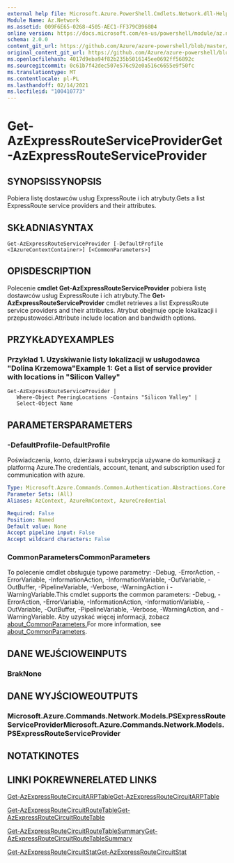```yaml
---
external help file: Microsoft.Azure.PowerShell.Cmdlets.Network.dll-Help.xml
Module Name: Az.Network
ms.assetid: 009F6E65-0268-4505-AEC1-FF379CB96804
online version: https://docs.microsoft.com/en-us/powershell/module/az.network/get-azexpressrouteserviceprovider
schema: 2.0.0
content_git_url: https://github.com/Azure/azure-powershell/blob/master/src/Network/Network/help/Get-AzExpressRouteServiceProvider.md
original_content_git_url: https://github.com/Azure/azure-powershell/blob/master/src/Network/Network/help/Get-AzExpressRouteServiceProvider.md
ms.openlocfilehash: 4017d9eba94f82b235b5016145ee0692ff56892c
ms.sourcegitcommit: 0c61b7f42dec507e576c92e0a516c6655e9f50fc
ms.translationtype: MT
ms.contentlocale: pl-PL
ms.lasthandoff: 02/14/2021
ms.locfileid: "100410773"
---
```

# <span data-ttu-id="be5bb-101">Get-AzExpressRouteServiceProvider</span><span class="sxs-lookup"><span data-stu-id="be5bb-101">Get-AzExpressRouteServiceProvider</span></span>

## <span data-ttu-id="be5bb-102">SYNOPSIS</span><span class="sxs-lookup"><span data-stu-id="be5bb-102">SYNOPSIS</span></span>
<span data-ttu-id="be5bb-103">Pobiera listę dostawców usług ExpressRoute i ich atrybuty.</span><span class="sxs-lookup"><span data-stu-id="be5bb-103">Gets a list ExpressRoute service providers and their attributes.</span></span>

## <span data-ttu-id="be5bb-104">SKŁADNIA</span><span class="sxs-lookup"><span data-stu-id="be5bb-104">SYNTAX</span></span>

```
Get-AzExpressRouteServiceProvider [-DefaultProfile <IAzureContextContainer>] [<CommonParameters>]
```

## <span data-ttu-id="be5bb-105">OPIS</span><span class="sxs-lookup"><span data-stu-id="be5bb-105">DESCRIPTION</span></span>
<span data-ttu-id="be5bb-106">Polecenie **cmdlet Get-AzExpressRouteServiceProvider** pobiera listę dostawców usług ExpressRoute i ich atrybuty.</span><span class="sxs-lookup"><span data-stu-id="be5bb-106">The **Get-AzExpressRouteServiceProvider** cmdlet retrieves a list ExpressRoute service providers and their attributes.</span></span> <span data-ttu-id="be5bb-107">Atrybut obejmuje opcje lokalizacji i przepustowości.</span><span class="sxs-lookup"><span data-stu-id="be5bb-107">Attribute include location and bandwidth options.</span></span>

## <span data-ttu-id="be5bb-108">PRZYKŁADY</span><span class="sxs-lookup"><span data-stu-id="be5bb-108">EXAMPLES</span></span>

### <span data-ttu-id="be5bb-109">Przykład 1. Uzyskiwanie listy lokalizacji w usługodawca "Dolina Krzemowa"</span><span class="sxs-lookup"><span data-stu-id="be5bb-109">Example 1: Get a list of service provider with locations in "Silicon Valley"</span></span>
```
Get-AzExpressRouteServiceProvider |
   Where-Object PeeringLocations -Contains "Silicon Valley" |
   Select-Object Name
```

## <span data-ttu-id="be5bb-110">PARAMETERS</span><span class="sxs-lookup"><span data-stu-id="be5bb-110">PARAMETERS</span></span>

### <span data-ttu-id="be5bb-111">-DefaultProfile</span><span class="sxs-lookup"><span data-stu-id="be5bb-111">-DefaultProfile</span></span>
<span data-ttu-id="be5bb-112">Poświadczenia, konto, dzierżawa i subskrypcja używane do komunikacji z platformą Azure.</span><span class="sxs-lookup"><span data-stu-id="be5bb-112">The credentials, account, tenant, and subscription used for communication with azure.</span></span>

```yaml
Type: Microsoft.Azure.Commands.Common.Authentication.Abstractions.Core.IAzureContextContainer
Parameter Sets: (All)
Aliases: AzContext, AzureRmContext, AzureCredential

Required: False
Position: Named
Default value: None
Accept pipeline input: False
Accept wildcard characters: False
```

### <span data-ttu-id="be5bb-113">CommonParameters</span><span class="sxs-lookup"><span data-stu-id="be5bb-113">CommonParameters</span></span>
<span data-ttu-id="be5bb-114">To polecenie cmdlet obsługuje typowe parametry: -Debug, -ErrorAction, -ErrorVariable, -InformationAction, -InformationVariable, -OutVariable, -OutBuffer, -PipelineVariable, -Verbose, -WarningAction i -WarningVariable.</span><span class="sxs-lookup"><span data-stu-id="be5bb-114">This cmdlet supports the common parameters: -Debug, -ErrorAction, -ErrorVariable, -InformationAction, -InformationVariable, -OutVariable, -OutBuffer, -PipelineVariable, -Verbose, -WarningAction, and -WarningVariable.</span></span> <span data-ttu-id="be5bb-115">Aby uzyskać więcej informacji, zobacz [about_CommonParameters.](https://go.microsoft.com/fwlink/?LinkID=113216)</span><span class="sxs-lookup"><span data-stu-id="be5bb-115">For more information, see [about_CommonParameters](https://go.microsoft.com/fwlink/?LinkID=113216).</span></span>

## <span data-ttu-id="be5bb-116">DANE WEJŚCIOWE</span><span class="sxs-lookup"><span data-stu-id="be5bb-116">INPUTS</span></span>

### <span data-ttu-id="be5bb-117">Brak</span><span class="sxs-lookup"><span data-stu-id="be5bb-117">None</span></span>

## <span data-ttu-id="be5bb-118">DANE WYJŚCIOWE</span><span class="sxs-lookup"><span data-stu-id="be5bb-118">OUTPUTS</span></span>

### <span data-ttu-id="be5bb-119">Microsoft.Azure.Commands.Network.Models.PSExpressRouteServiceProvider</span><span class="sxs-lookup"><span data-stu-id="be5bb-119">Microsoft.Azure.Commands.Network.Models.PSExpressRouteServiceProvider</span></span>

## <span data-ttu-id="be5bb-120">NOTATKI</span><span class="sxs-lookup"><span data-stu-id="be5bb-120">NOTES</span></span>

## <span data-ttu-id="be5bb-121">LINKI POKREWNE</span><span class="sxs-lookup"><span data-stu-id="be5bb-121">RELATED LINKS</span></span>

[<span data-ttu-id="be5bb-122">Get-AzExpressRouteCircuitARPTable</span><span class="sxs-lookup"><span data-stu-id="be5bb-122">Get-AzExpressRouteCircuitARPTable</span></span>](Get-AzExpressRouteCircuitARPTable.md)

[<span data-ttu-id="be5bb-123">Get-AzExpressRouteCircuitRouteTable</span><span class="sxs-lookup"><span data-stu-id="be5bb-123">Get-AzExpressRouteCircuitRouteTable</span></span>](Get-AzExpressRouteCircuitRouteTable.md)

[<span data-ttu-id="be5bb-124">Get-AzExpressRouteCircuitRouteTableSummary</span><span class="sxs-lookup"><span data-stu-id="be5bb-124">Get-AzExpressRouteCircuitRouteTableSummary</span></span>](Get-AzExpressRouteCircuitRouteTableSummary.md)

[<span data-ttu-id="be5bb-125">Get-AzExpressRouteCircuitStat</span><span class="sxs-lookup"><span data-stu-id="be5bb-125">Get-AzExpressRouteCircuitStat</span></span>](Get-AzExpressRouteCircuitStat.md)
